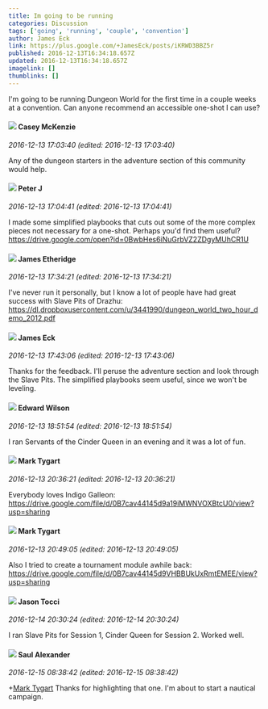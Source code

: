 ```yaml
---
title: Im going to be running
categories: Discussion
tags: ['going', 'running', 'couple', 'convention']
author: James Eck
link: https://plus.google.com/+JamesEck/posts/iKRWD3BBZ5r
published: 2016-12-13T16:34:18.657Z
updated: 2016-12-13T16:34:18.657Z
imagelink: []
thumblinks: []
---
```


I&#39;m going to be running Dungeon World for the first time in a couple weeks at a convention. Can anyone recommend an accessible one-shot I can use?
<div id='comment z124wneoqnfqij0rr04ce30xiunijz3r2c4'>
  <h4><img src='{{site.baseurl}}//images/avatars/107341309298688522790_photo.jpg'> Casey McKenzie</h4>
      <p><cite>2016-12-13 17:03:40 (edited: 2016-12-13 17:03:40)</cite></p>
        <p>Any of the dungeon starters in the adventure section of this community would help.</p>
</div>
        

<div id='comment z124wneoqnfqij0rr04ce30xiunijz3r2c4'>
  <h4><img src='{{site.baseurl}}//images/avatars/113692337653837882568_photo.jpg'> Peter J</h4>
      <p><cite>2016-12-13 17:04:41 (edited: 2016-12-13 17:04:41)</cite></p>
        <p>I made some simplified playbooks that cuts out some of the more complex pieces not necessary for a one-shot. Perhaps you&#39;d find them useful? <a href="https://drive.google.com/open?id=0BwbHes6iNuGrbVZ2ZDgyMUhCR1U" class="ot-anchor">https://drive.google.com/open?id=0BwbHes6iNuGrbVZ2ZDgyMUhCR1U</a></p>
</div>
        

<div id='comment z124wneoqnfqij0rr04ce30xiunijz3r2c4'>
  <h4><img src='{{site.baseurl}}//images/avatars/117175341165637840811_photo.jpg'> James Etheridge</h4>
      <p><cite>2016-12-13 17:34:21 (edited: 2016-12-13 17:34:21)</cite></p>
        <p>I&#39;ve never run it personally, but I know a lot of people have had great success with Slave Pits of Drazhu: <a href="https://dl.dropboxusercontent.com/u/3441990/dungeon_world_two_hour_demo_2012.pdf" class="ot-anchor">https://dl.dropboxusercontent.com/u/3441990/dungeon_world_two_hour_demo_2012.pdf</a></p>
</div>
        

<div id='comment z124wneoqnfqij0rr04ce30xiunijz3r2c4'>
  <h4><img src='{{site.baseurl}}//images/avatars/105943235540429021221_photo.jpg'> James Eck</h4>
      <p><cite>2016-12-13 17:43:06 (edited: 2016-12-13 17:43:06)</cite></p>
        <p>Thanks for the feedback. I&#39;ll peruse the adventure section and look through the Slave Pits. The simplified playbooks seem useful, since we won&#39;t be leveling.</p>
</div>
        

<div id='comment z124wneoqnfqij0rr04ce30xiunijz3r2c4'>
  <h4><img src='{{site.baseurl}}//images/avatars/110550633142405972833_photo.jpg'> Edward Wilson</h4>
      <p><cite>2016-12-13 18:51:54 (edited: 2016-12-13 18:51:54)</cite></p>
        <p>I ran Servants of the Cinder Queen in an evening and it was a lot of fun.</p>
</div>
        

<div id='comment z124wneoqnfqij0rr04ce30xiunijz3r2c4'>
  <h4><img src='{{site.baseurl}}//images/avatars/118088719859349999400_photo.jpg'> Mark Tygart</h4>
      <p><cite>2016-12-13 20:36:21 (edited: 2016-12-13 20:36:21)</cite></p>
        <p>Everybody loves Indigo Galleon: <a href="https://drive.google.com/file/d/0B7cav44145d9a19iMWNVOXBtcU0/view?usp=sharing" class="ot-anchor">https://drive.google.com/file/d/0B7cav44145d9a19iMWNVOXBtcU0/view?usp=sharing</a></p>
</div>
        

<div id='comment z124wneoqnfqij0rr04ce30xiunijz3r2c4'>
  <h4><img src='{{site.baseurl}}//images/avatars/118088719859349999400_photo.jpg'> Mark Tygart</h4>
      <p><cite>2016-12-13 20:49:05 (edited: 2016-12-13 20:49:05)</cite></p>
        <p>Also I tried to create a tournament module awhile back: <a href="https://drive.google.com/file/d/0B7cav44145d9VHBBUkUxRmtEMEE/view?usp=sharing" class="ot-anchor">https://drive.google.com/file/d/0B7cav44145d9VHBBUkUxRmtEMEE/view?usp=sharing</a></p>
</div>
        

<div id='comment z124wneoqnfqij0rr04ce30xiunijz3r2c4'>
  <h4><img src='{{site.baseurl}}//images/avatars/107921460605994366874_photo.jpg'> Jason Tocci</h4>
      <p><cite>2016-12-14 20:30:24 (edited: 2016-12-14 20:30:24)</cite></p>
        <p>I ran Slave Pits for Session 1, Cinder Queen for Session 2. Worked well.</p>
</div>
        

<div id='comment z124wneoqnfqij0rr04ce30xiunijz3r2c4'>
  <h4><img src='{{site.baseurl}}//images/avatars/107134982291211258183_photo.jpg'> Saul Alexander</h4>
      <p><cite>2016-12-15 08:38:42 (edited: 2016-12-15 08:38:42)</cite></p>
        <p><span class="proflinkWrapper"><span class="proflinkPrefix">+</span><a class="proflink" href="https://plus.google.com/118088719859349999400" oid="118088719859349999400">Mark Tygart</a></span> Thanks for highlighting that one. I&#39;m about to start a nautical campaign.</p>
</div>
        